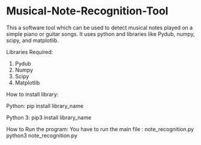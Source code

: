 # Musical-Note-Recognition-Tool
This a software tool which can be used to detect musical notes played on a simple piano or guitar songs. It uses python and libraries like Pydub, numpy, scipy, and matplotlib.

Libraries Required:
1. Pydub
2. Numpy
3. Scipy
4. Matplotlib

How to install library:

Python:
pip install library_name

Python 3:
pip3 install library_name

How to Run the program:
You have to run the main file : note_recognition.py
python3 note_recognition.py
